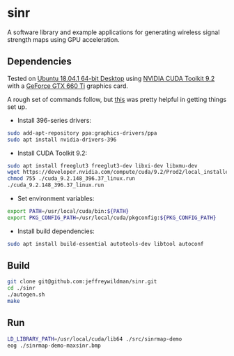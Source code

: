 sinr
====

A software library and example applications for generating wireless signal strength maps using GPU acceleration.


Dependencies
------------

Tested on [Ubuntu 18.04.1 64-bit Desktop](https://www.ubuntu.com) using [NVIDIA CUDA Toolkit 9.2](https://developer.nvidia.com/cuda-zone) with a [GeForce GTX 660 Ti](https://www.geforce.com/hardware/desktop-gpus/geforce-gtx-660ti) graphics card.

A rough set of commands follow, but
[this](https://www.pugetsystems.com/labs/hpc/How-to-install-CUDA-9-2-on-Ubuntu-18-04-1184/) was pretty helpful in getting things set up.

* Install 396-series drivers:

```bash
sudo add-apt-repository ppa:graphics-drivers/ppa
sudo apt install nvidia-drivers-396
```

* Install CUDA Toolkit 9.2:

```bash
sudo apt install freeglut3 freeglut3-dev libxi-dev libxmu-dev
wget https://developer.nvidia.com/compute/cuda/9.2/Prod2/local_installers/cuda_9.2.148_396.37_linux -O cuda_9.2.148_396.37_linux.run
chmod 755 ./cuda_9.2.148_396.37_linux.run
./cuda_9.2.148_396.37_linux.run
```

* Set environment variables:

```bash
export PATH=/usr/local/cuda/bin:${PATH}
export PKG_CONFIG_PATH=/usr/local/cuda/pkgconfig:${PKG_CONFIG_PATH}
```

* Install build dependencies:

```bash
sudo apt install build-essential autotools-dev libtool autoconf
```


Build
-----

```bash
git clone git@github.com:jeffreywildman/sinr.git
cd ./sinr
./autogen.sh
make
```


Run
---

```bash
LD_LIBRARY_PATH=/usr/local/cuda/lib64 ./src/sinrmap-demo
eog ./sinrmap-demo-maxsinr.bmp
```
